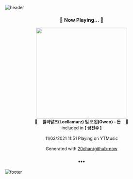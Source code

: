 ![header](https://capsule-render.vercel.app/api?type=wave&height=170&section=header&text=Hi.%20I'm%20SHIFT&fontColor=090707&fontAlignX=45&fontAlignY=65&fontSize=100)

<h3 align="center">🎵 Now Playing... 🎵</h3>
<p align="center">
  <a href="https://music.youtube.com/watch?v=GnFQ99k6izM">
    <img width="300" src="https://lh3.googleusercontent.com/z_aKEQgBmVb2-E1nXK5gTjToEdvtpUxJX5a2xZYpwSjN8jld7kcws9nBE3Brx4Kn77dsL58y6DrR5eib3w">
  </a>
  <br>
  🎵&nbsp&nbsp&nbsp <b>릴러말즈(Leellamarz) 및 오왼(Owen) - 돈</b> &nbsp&nbsp&nbsp🎵
  <br>
  included in <b>[ 금진주 ]</b>
  
  <br />
  <br />
  11/02/2021 11:51 Playing on YTMusic
  <br />
  <br />
  Generated with <a href="https://github.com/20chan/github-now">20chan/github-now</a>
</p>

<h3 align="center">•••</h3>

![footer](https://capsule-render.vercel.app/api?type=wave&height=150&section=footer)
